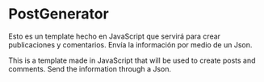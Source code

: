 # PostGenerator
Esto es un template hecho en JavaScript que servirá para crear publicaciones y comentarios. Envía la información por medio de un Json.

This is a template made in JavaScript that will be used to create posts and comments. Send the information through a Json.
